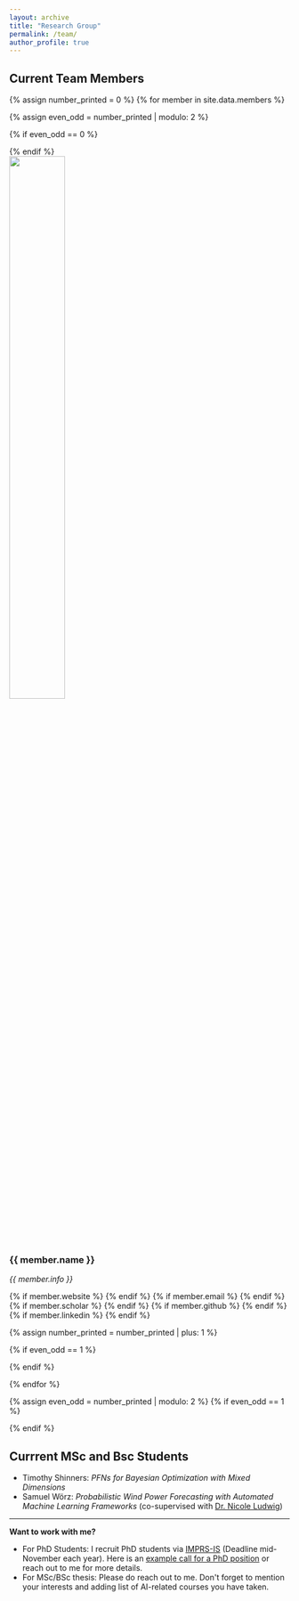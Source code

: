 ```yaml
---
layout: archive
title: "Research Group"
permalink: /team/
author_profile: true
---
```


## Current Team Members

<div>
{% assign number_printed = 0 %}
{% for member in site.data.members %}

{% assign even_odd = number_printed | modulo: 2 %}

{% if even_odd == 0 %}
<div class="row">
{% endif %}

<div class="col-sm-2">

<img src="{{ site.url }}{{ site.baseurl }}/images/profile_pictures/{{ member.avatar }}" width="50%" style="max-width:200px"/>
</div>
<div class="social-icons">
  <h3>{{ member.name }}</h3>
  <i>{{ member.info }}<br></i>

  {% if member.website %}<a href="{{ member.website }}" target="_blank"><i class="fas fa-fw fa-home"></i></a> {% endif %}
  {% if member.email %}<a href="mailto:{{ member.email }}" target="_blank"><i class="fas fa-fw fa-envelope"></i></a> {% endif %}
  {% if member.scholar %} <a href="{{ member.scholar }}" target="_blank"><i class="fas fa-fw fa-graduation-cap"></i></a> {% endif %}
  {% if member.github %} <a href="{{ member.github }}" target="_blank"><i class="fab fa-fw fa-github"></i></a> {% endif %}
{% if member.linkedin %} <a href="{{ member.linkedin }}" target="_blank"><i class="fab fa-fw fa-linkedin"></i></a> {% endif %}

</div>
<!-- </div> -->

{% assign number_printed = number_printed | plus: 1 %}

{% if even_odd == 1 %}
</div>
{% endif %}

{% endfor %}

{% assign even_odd = number_printed | modulo: 2 %}
{% if even_odd == 1 %}
</div>
{% endif %}
</div>

## Currrent MSc and Bsc Students

  * Timothy Shinners: *PFNs for Bayesian Optimization with Mixed Dimensions*
  * Samuel Wörz: *Probabilistic Wind Power Forecasting with Automated Machine Learning Frameworks* (co-supervised with [Dr. Nicole Ludwig](https://www.mlsustainableenergy.com/de/))

--- 

**Want to work with me?**
  * For PhD Students: I recruit PhD students via [IMPRS-IS](https://imprs.is.mpg.de/) (Deadline mid-November each year). Here is an [example call for a PhD position](https://keggensperger.github.io/files/2023_JobPosting.pdf) or reach out to me for more details.
  * For MSc/BSc thesis: Please do reach out to me. Don't forget to mention your interests and adding list of AI-related courses you have taken.

